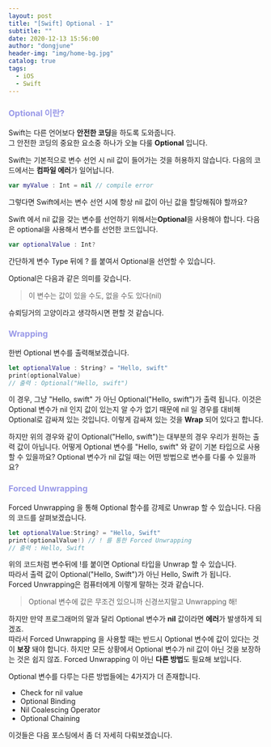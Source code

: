 ```yaml
---
layout: post
title: "[Swift] Optional - 1"
subtitle: ""
date: 2020-12-13 15:56:00
author: "dongjune"
header-img: "img/home-bg.jpg"
catalog: true
tags:
  - iOS
  - Swift
---
```

### <span style="color:rgba(0,0,200,0.4)">Optional 이란?</span>
Swift는 다른 언어보다 **안전한 코딩**을 하도록 도와줍니다.  
그 안전한 코딩의 중요한 요소중 하나가 오늘 다룰 **Optional** 입니다.  
  
Swift는 기본적으로 변수 선언 시 nil 값이 들어가는 것을 허용하지 않습니다. 다음의 코드에서는 **컴파일 에러**가 일어납니다.
```swift
var myValue : Int = nil // compile error
```
  
그렇다면 Swift에서는 변수 선언 시에 항상 nil 값이 아닌 값을 할당해줘야 할까요?  
  

Swift 에서 nil 값을 갖는 변수를 선언하기 위해서는**Optional**을 사용해야 합니다. 다음은 optional을 사용해서 변수를 선언한 코드입니다.
```swift
var optionalValue : Int? 
```
간단하게 변수 Type 뒤에 ? 를 붙여서 Optional을 선언할 수 있습니다.  
  
Optional은 다음과 같은 의미를 갖습니다.
> 이 변수는 값이 있을 수도, 없을 수도 있다(nil)  
  
슈뢰딩거의 고양이라고 생각하시면 편할 것 같습니다.  
  

### <span style="color:rgba(0,0,200,0.4)">Wrapping</span>
한번 Optional 변수를 출력해보겠습니다.
```swift
let optionalValue : String? = "Hello, swift"
print(optionalValue)
// 출력 : Optional("Hello, swift")
```

이 경우, 그냥 "Hello, swift" 가 아닌 Optional("Hello, swift")가 출력 됩니다. 이것은 Optional 변수가 nil 인지 값이 있는지 알 수가 없기 때문에 nil 일 경우를 대비해 Optional로 감싸져 있는 것입니다. 이렇게 감싸져 있는 것을 **Wrap** 되어 있다고 합니다.   
  
하지만 위의 경우와 같이 Optional("Hello, swift")는 대부분의 경우 우리가 원하는 출력 값이 아닙니다. 어떻게 Optional 변수를 "Hello, swift" 와 같이 기본 타입으로 사용할 수 있을까요? Optional 변수가 nil 값일 때는 어떤 방법으로 변수를 다룰 수 있을까요?
 
### <span style="color:rgba(0,0,200,0.4)">Forced Unwrapping </span>

Forced Unwrapping 을 통해 Optional 함수를 강제로 Unwrap 할 수 있습니다. 다음의 코드를 살펴보겠습니다.
```swift
let optionalValue:String? = "Hello, Swift"
print(optionalValue!) // ! 를 통한 Forced Unwrapping
// 출력 : Hello, Swift
```
위의 코드처럼 변수뒤에 !를 붙이면 Optional 타입을 Unwrap 할 수 있습니다.  
따라서 출력 값이 Optional("Hello, Swift")가 아닌 Hello, Swift 가 됩니다.  
Forced Unwrapping은 컴퓨터에게 이렇게 말하는 것과 같습니다.
> Optional 변수에 값은 무조건 있으니까 신경쓰지말고 Unwrapping 해!  

하지만 만약 프로그래머의 말과 달리 Optional 변수가 **nil** 값이라면 **에러**가 발생하게 되겠죠.  
따라서 Forced Unwrapping 을 사용할 때는 반드시 Optional 변수에 값이 있다는 것이 **보장** 돼야 합니다. 하지만 모든 상황에서 Optional 변수가 nil 값이 아닌 것을 보장하는 것은 쉽지 않죠. Forced Unwrapping 이 아닌 **다른 방법**도 필요해 보입니다.  
  
Optional 변수를 다루는 다른 방법들에는 4가지가 더 존재합니다.
- Check for nil value
- Optional Binding
- Nil Coalescing Operator
- Optional Chaining  
  
이것들은 다음 포스팅에서 좀 더 자세히 다뤄보겠습니다.





